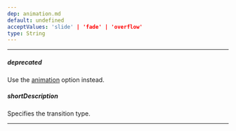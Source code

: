 ```yaml
---
dep: animation.md
default: undefined
acceptValues: 'slide' | 'fade' | 'overflow'
type: String
---
```

---
##### deprecated
Use the [animation]({basewidgetpath}/Configuration/#animation) option instead.

##### shortDescription
Specifies the transition type.

---
